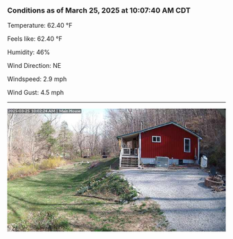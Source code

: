 ### Conditions as of March 25, 2025 at 10:07:40 AM CDT 

Temperature: 62.40 &deg;F

Feels like: 62.40 &deg;F

Humidity: 46%

Wind Direction: NE

Windspeed: 2.9 mph

Wind Gust: 4.5 mph

---

<img src="./images/latest.jpeg"/>

